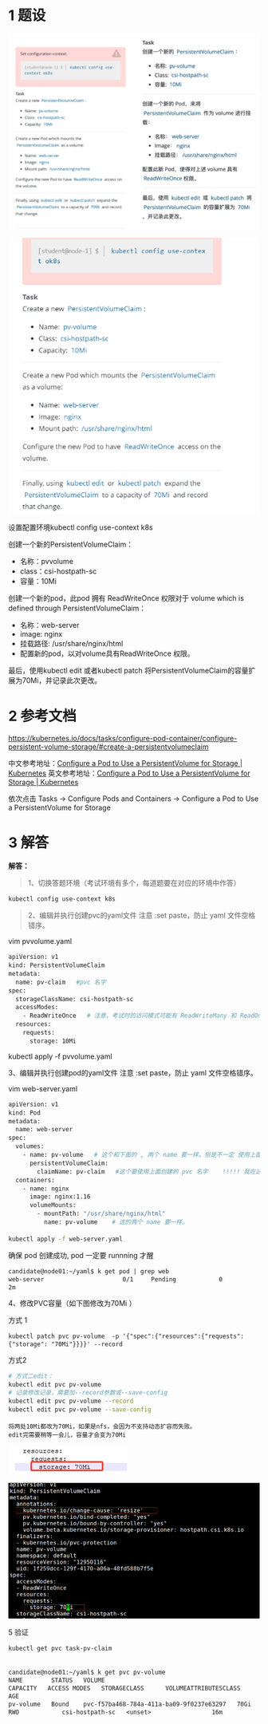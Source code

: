 
# 1 题设

![](image/13cka20240429174739.png)


![](image/1870449-20230918131816256-1716520292.png)

设置配置环境kubectl config use-context k8s

创建一个新的PersistentVolumeClaim：
- 名称：pvvolume
- class：csi-hostpath-sc
- 容量：10Mi

创建一个新的pod，此pod 拥有 ReadWriteOnce 权限对于 volume which is defined through PersistentVolumeClaim：
- 名称：web-server
- image: nginx
- 挂载路径: /usr/share/nginx/html
- 配置新的pod，以对volume具有ReadWriteOnce 权限。  

最后，使用kubectl edit 或者kubectl patch 将PersistentVolumeClaim的容量扩展为70Mi，并记录此次更改。

# 2 参考文档 

https://kubernetes.io/docs/tasks/configure-pod-container/configure-persistent-volume-storage/#create-a-persistentvolumeclaim

中文参考地址：[Configure a Pod to Use a PersistentVolume for Storage | Kubernetes](https://kubernetes.io/zh-cn/docs/tasks/configure-pod-container/configure-persistent-volume-storage/)
英文参考地址：[Configure a Pod to Use a PersistentVolume for Storage | Kubernetes](https://kubernetes.io/docs/tasks/configure-pod-container/configure-persistent-volume-storage/)

依次点击 Tasks → Configure Pods and Containers → Configure a Pod to Use a PersistentVolume for Storage

# 3 解答

**解答：**

> 1、切换答题环境（考试环境有多个，每道题要在对应的环境中作答）

```bash
kubectl config use-context k8s
```

> 2、编辑并执行创建pvc的yaml文件
注意 :set paste，防止 yaml 文件空格错序。

vim pvvolume.yaml

```bash
apiVersion: v1
kind: PersistentVolumeClaim
metadata:
  name: pv-claim   #pvc 名字
spec:
  storageClassName: csi-hostpath-sc
  accessModes:
    - ReadWriteOnce   # 注意，考试时的访问模式可能有 ReadWriteMany 和 ReadOnlyMany 和 ReadWriteOnce，根据题目要求写。
  resources:
    requests:
      storage: 10Mi
```

kubectl apply -f pvvolume.yaml


3、编辑并执行创建pod的yaml文件
注意 :set paste，防止 yaml 文件空格错序。

vim web-server.yaml

```bash
apiVersion: v1
kind: Pod
metadata:
  name: web-server
spec:
  volumes:
    - name: pv-volume   # 这个和下面的 , 两个 name 要一样。但是不一定 使用上面创建的 pvc 名字
      persistentVolumeClaim:
        claimName: pv-claim   #这个要使用上面创建的 pvc 名字    !!!!! 我在这里出错了 
  containers:
    - name: nginx
      image: nginx:1.16   
      volumeMounts:
        - mountPath: "/usr/share/nginx/html"
          name: pv-volume    # 这的两个 name 要一样。
 
kubectl apply -f web-server.yaml
```

确保 pod 创建成功,  pod 一定要 runnning 才醒 
```
candidate@node01:~/yaml$ k get pod | grep web
web-server                      0/1     Pending            0                    2m

```

4、修改PVC容量（如下图修改为70Mi ）


方式 1
```
kubectl patch pvc pv-volume  -p '{"spec":{"resources":{"requests":{"storage": "70Mi"}}}}' --record
```

方式2 

```bash
# 方式二edit：
kubectl edit pvc pv-volume 
# 记录修改记录，需要加--record参数或--save-config
kubectl edit pvc pv-volume --record
kubectl edit pvc pv-volume --save-config

将两处10Mi都改为70Mi，如果是nfs，会因为不支持动态扩容而失败。
edit完需要稍等一会儿，容量才会变为70Mi

```

![](image/19cka20240430114349.jpg)

![](image/1870449-20230918131842254-605620678.png)

5 验证

```shell
kubectl get pvc task-pv-claim


candidate@node01:~/yaml$ k get pvc pv-volume
NAME        STATUS   VOLUME                                     CAPACITY   ACCESS MODES   STORAGECLASS      VOLUMEATTRIBUTESCLASS   AGE
pv-volume   Bound    pvc-f57ba468-784a-411a-ba09-9f0237e63297   70Gi       RWO            csi-hostpath-sc   <unset>                 16m

```

